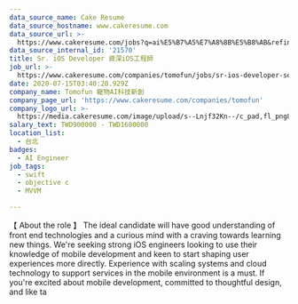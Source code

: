 ```yaml
---
data_source_name: Cake Resume
data_source_hostname: www.cakeresume.com
data_source_url: >-
  https://www.cakeresume.com/jobs?q=ai%E5%B7%A5%E7%A8%8B%E5%B8%AB&refinementList%5Blang_[…]y_type%5D=per_year&range%5Bsalary_range%5D%5Bmin%5D=1000000
data_source_internal_id: '21570'
title: Sr. iOS Developer 資深iOS工程師
job_url: >-
  https://www.cakeresume.com/companies/tomofun/jobs/sr-ios-developer-senior-ios-engineer-b30aa1
date: 2020-07-15T03:40:20.929Z
company_name: Tomofun 寵物AI科技新創
company_page_url: 'https://www.cakeresume.com/companies/tomofun'
company_logo_url: >-
  https://media.cakeresume.com/image/upload/s--Lnjf32Kn--/c_pad,fl_png8,h_200,w_200/v1594890273/ztfrcn5jli33qaw9bpsz.png
salary_text: TWD900000 - TWD1600000
location_list:
  - 台北
badges:
  - AI Engineer
job_tags:
  - swift
  - objective c
  - MVVM

---
```


【 About the role 】 The ideal candidate will have good understanding of front end technologies and a curious mind with a craving towards learning new things. We're seeking strong iOS engineers looking to use their knowledge of mobile development and keen to start shaping user experiences more directly. Experience with scaling systems and cloud technology to support services in the mobile environment is a must. If you're excited about mobile development, committed to thoughtful design, and like ta